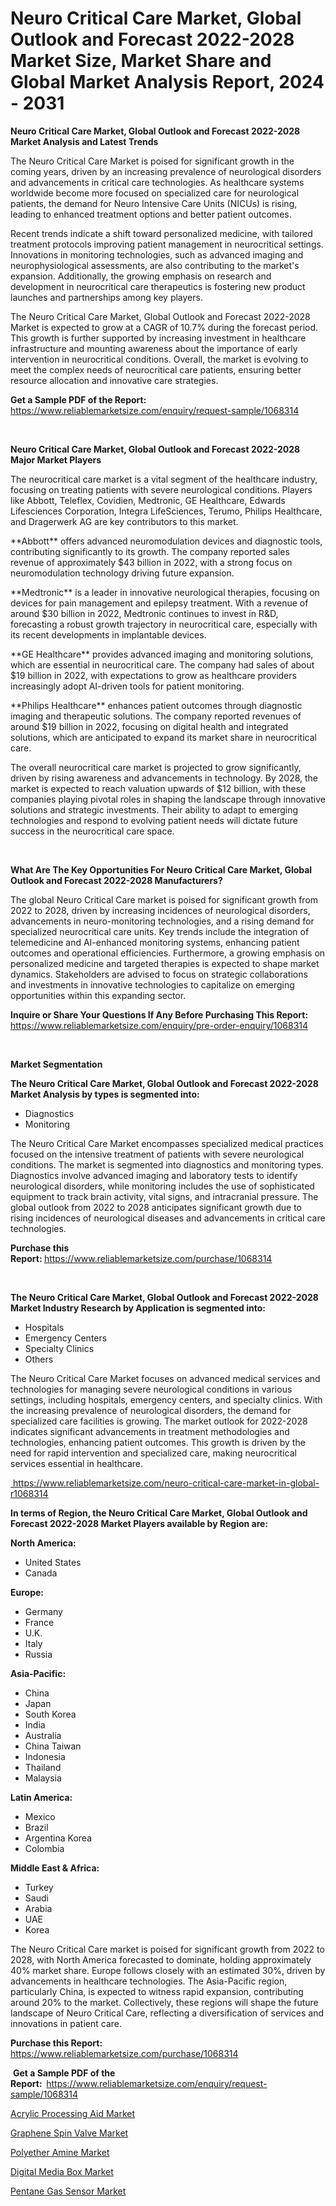 <p><h1>Neuro Critical Care Market, Global Outlook and Forecast 2022-2028 Market Size, Market Share and Global Market Analysis Report, 2024 - 2031</h1></p><p><strong>Neuro Critical Care Market, Global Outlook and Forecast 2022-2028 Market Analysis and Latest Trends</strong></p>
<p><p>The Neuro Critical Care Market is poised for significant growth in the coming years, driven by an increasing prevalence of neurological disorders and advancements in critical care technologies. As healthcare systems worldwide become more focused on specialized care for neurological patients, the demand for Neuro Intensive Care Units (NICUs) is rising, leading to enhanced treatment options and better patient outcomes.</p><p>Recent trends indicate a shift toward personalized medicine, with tailored treatment protocols improving patient management in neurocritical settings. Innovations in monitoring technologies, such as advanced imaging and neurophysiological assessments, are also contributing to the market's expansion. Additionally, the growing emphasis on research and development in neurocritical care therapeutics is fostering new product launches and partnerships among key players.</p><p>The Neuro Critical Care Market, Global Outlook and Forecast 2022-2028 Market is expected to grow at a CAGR of 10.7% during the forecast period. This growth is further supported by increasing investment in healthcare infrastructure and mounting awareness about the importance of early intervention in neurocritical conditions. Overall, the market is evolving to meet the complex needs of neurocritical care patients, ensuring better resource allocation and innovative care strategies.</p></p>
<p><strong>Get a Sample PDF of the Report:&nbsp;</strong> <a href="https://www.reliablemarketsize.com/enquiry/request-sample/1068314">https://www.reliablemarketsize.com/enquiry/request-sample/1068314</a></p>
<p>&nbsp;</p>
<p><strong>Neuro Critical Care Market, Global Outlook and Forecast 2022-2028 Major Market Players</strong></p>
<p><p>The neurocritical care market is a vital segment of the healthcare industry, focusing on treating patients with severe neurological conditions. Players like Abbott, Teleflex, Covidien, Medtronic, GE Healthcare, Edwards Lifesciences Corporation, Integra LifeSciences, Terumo, Philips Healthcare, and Dragerwerk AG are key contributors to this market.</p><p>**Abbott** offers advanced neuromodulation devices and diagnostic tools, contributing significantly to its growth. The company reported sales revenue of approximately $43 billion in 2022, with a strong focus on neuromodulation technology driving future expansion.</p><p>**Medtronic** is a leader in innovative neurological therapies, focusing on devices for pain management and epilepsy treatment. With a revenue of around $30 billion in 2022, Medtronic continues to invest in R&D, forecasting a robust growth trajectory in neurocritical care, especially with its recent developments in implantable devices.</p><p>**GE Healthcare** provides advanced imaging and monitoring solutions, which are essential in neurocritical care. The company had sales of about $19 billion in 2022, with expectations to grow as healthcare providers increasingly adopt AI-driven tools for patient monitoring.</p><p>**Philips Healthcare** enhances patient outcomes through diagnostic imaging and therapeutic solutions. The company reported revenues of around $19 billion in 2022, focusing on digital health and integrated solutions, which are anticipated to expand its market share in neurocritical care.</p><p>The overall neurocritical care market is projected to grow significantly, driven by rising awareness and advancements in technology. By 2028, the market is expected to reach valuation upwards of $12 billion, with these companies playing pivotal roles in shaping the landscape through innovative solutions and strategic investments. Their ability to adapt to emerging technologies and respond to evolving patient needs will dictate future success in the neurocritical care space.</p></p>
<p>&nbsp;</p>
<p><strong>What Are The Key Opportunities For Neuro Critical Care Market, Global Outlook and Forecast 2022-2028 Manufacturers?</strong></p>
<p><p>The global Neuro Critical Care market is poised for significant growth from 2022 to 2028, driven by increasing incidences of neurological disorders, advancements in neuro-monitoring technologies, and a rising demand for specialized neurocritical care units. Key trends include the integration of telemedicine and AI-enhanced monitoring systems, enhancing patient outcomes and operational efficiencies. Furthermore, a growing emphasis on personalized medicine and targeted therapies is expected to shape market dynamics. Stakeholders are advised to focus on strategic collaborations and investments in innovative technologies to capitalize on emerging opportunities within this expanding sector.</p></p>
<p><strong>Inquire or Share Your Questions If Any Before Purchasing This Report:</strong> <a href="https://www.reliablemarketsize.com/enquiry/pre-order-enquiry/1068314">https://www.reliablemarketsize.com/enquiry/pre-order-enquiry/1068314</a></p>
<p>&nbsp;</p>
<p><strong>Market Segmentation</strong></p>
<p><strong>The Neuro Critical Care Market, Global Outlook and Forecast 2022-2028 Market Analysis by types is segmented into:</strong></p>
<p><ul><li>Diagnostics</li><li>Monitoring</li></ul></p>
<p><p>The Neuro Critical Care Market encompasses specialized medical practices focused on the intensive treatment of patients with severe neurological conditions. The market is segmented into diagnostics and monitoring types. Diagnostics involve advanced imaging and laboratory tests to identify neurological disorders, while monitoring includes the use of sophisticated equipment to track brain activity, vital signs, and intracranial pressure. The global outlook from 2022 to 2028 anticipates significant growth due to rising incidences of neurological diseases and advancements in critical care technologies.</p></p>
<p><strong>Purchase this Report:&nbsp;</strong><a href="https://www.reliablemarketsize.com/purchase/1068314">https://www.reliablemarketsize.com/purchase/1068314</a></p>
<p>&nbsp;</p>
<p><strong>The Neuro Critical Care Market, Global Outlook and Forecast 2022-2028 Market Industry Research by Application is segmented into:</strong></p>
<p><ul><li>Hospitals</li><li>Emergency Centers</li><li>Specialty Clinics</li><li>Others</li></ul></p>
<p><p>The Neuro Critical Care Market focuses on advanced medical services and technologies for managing severe neurological conditions in various settings, including hospitals, emergency centers, and specialty clinics. With the increasing prevalence of neurological disorders, the demand for specialized care facilities is growing. The market outlook for 2022-2028 indicates significant advancements in treatment methodologies and technologies, enhancing patient outcomes. This growth is driven by the need for rapid intervention and specialized care, making neurocritical services essential in healthcare.</p></p>
<p><a href="https://www.reliablemarketsize.com/neuro-critical-care-market-in-global-r1068314">&nbsp;https://www.reliablemarketsize.com/neuro-critical-care-market-in-global-r1068314</a></p>
<p><strong>In terms of Region, the Neuro Critical Care Market, Global Outlook and Forecast 2022-2028 Market Players available by Region are:</strong></p>
<p>
    <p> <strong> North America: </strong>
        <ul>
            <li>United States</li>
            <li>Canada</li>
        </ul>
        </p> 
    <p> <strong> Europe: </strong>
        <ul>
            <li>Germany</li>
            <li>France</li>
            <li>U.K.</li>
            <li>Italy</li>
            <li>Russia</li>
        </ul>
        </p> 
    <p> <strong> Asia-Pacific: </strong>
        <ul>
            <li>China</li>
            <li>Japan</li>
            <li>South Korea</li>
            <li>India</li>
            <li>Australia</li>
            <li>China Taiwan</li>
            <li>Indonesia</li>
            <li>Thailand</li>
            <li>Malaysia</li>
        </ul>
        </p> 
    <p> <strong> Latin America: </strong>
        <ul>
            <li>Mexico</li>
            <li>Brazil</li>
            <li>Argentina Korea</li>
            <li>Colombia</li>
        </ul>
        </p> 
    <p> <strong> Middle East & Africa: </strong>
        <ul>
            <li>Turkey</li>
            <li>Saudi</li>
            <li>Arabia</li>
            <li>UAE</li>
            <li>Korea</li>
        </ul>
    </p>
    </p>
<p><p>The Neuro Critical Care market is poised for significant growth from 2022 to 2028, with North America forecasted to dominate, holding approximately 40% market share. Europe follows closely with an estimated 30%, driven by advancements in healthcare technologies. The Asia-Pacific region, particularly China, is expected to witness rapid expansion, contributing around 20% to the market. Collectively, these regions will shape the future landscape of Neuro Critical Care, reflecting a diversification of services and innovations in patient care.</p></p>
<p><strong>Purchase this Report: </strong><a href="https://www.reliablemarketsize.com/purchase/1068314">https://www.reliablemarketsize.com/purchase/1068314</a></p>
<p>&nbsp;<strong>Get a Sample PDF of the Report:&nbsp;&nbsp;</strong><a href="https://www.reliablemarketsize.com/enquiry/request-sample/1068314">https://www.reliablemarketsize.com/enquiry/request-sample/1068314</a></p>
<p><strong></strong></p>
<p><p><a href="https://issuu.com/reportprime-2/docs/acrylic-processing-aid-market-size-_08604fa1f8a637">Acrylic Processing Aid Market</a></p><p><a href="https://www.linkedin.com/pulse/exploring-graphene-spin-valve-market-dynamics-revenue-analysis-rlkbe?trackingId=HTqzELgeR02Zo57wv%2BOAPQ%3D%3D">Graphene Spin Valve Market</a></p><p><a href="https://issuu.com/reportprime-2/docs/polyether-amine-market-size-2030.pp_b97b65e34385b0">Polyether Amine Market</a></p><p><a href="https://www.linkedin.com/pulse/market-trends-global-digital-media-box-forecast-analysis-puvme?trackingId=RatW6dzuTZWtNbadhJ3ZDw%3D%3D">Digital Media Box Market</a></p><p><a href="https://medium.com/@annahawkins697/the-global-pentane-gas-sensor-market-identifies-drivers-restraints-opportunities-and-trends-966b8c2af448">Pentane Gas Sensor Market</a></p></p>